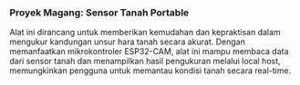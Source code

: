 ### Proyek Magang: Sensor Tanah Portable

Alat ini dirancang untuk memberikan kemudahan dan kepraktisan dalam mengukur kandungan unsur hara tanah secara akurat. Dengan memanfaatkan mikrokontroler ESP32-CAM, alat ini mampu membaca data dari sensor tanah dan menampilkan hasil pengukuran melalui local host, memungkinkan pengguna untuk memantau kondisi tanah secara real-time. 
